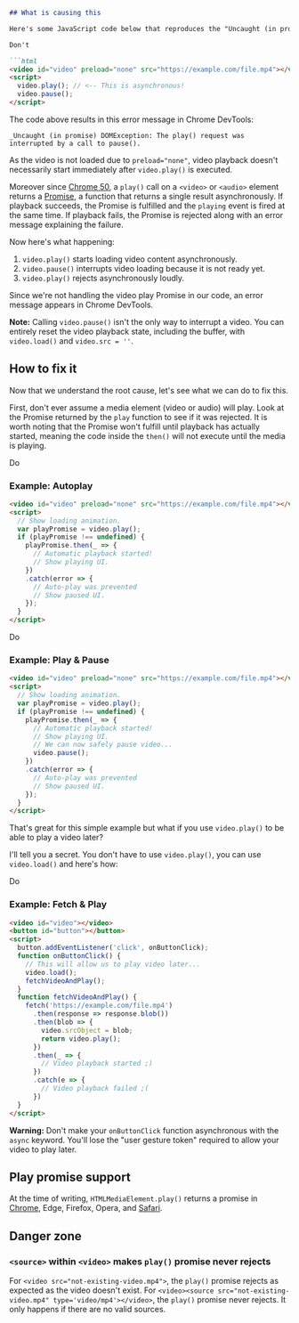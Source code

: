 ```markdown
## What is causing this

Here's some JavaScript code below that reproduces the "Uncaught (in promise)" error you're seeing:

Don't

```html
<video id="video" preload="none" src="https://example.com/file.mp4"></video> 
<script> 
  video.play(); // <-- This is asynchronous! 
  video.pause();
</script>
```

The code above results in this error message in Chrome DevTools:

`_Uncaught (in promise) DOMException: The play() request was interrupted by a call to pause().`

As the video is not loaded due to `preload="none"`, video playback doesn't necessarily start immediately after `video.play()` is executed.

Moreover since [Chrome 50](https://developers.google.com/web/updates/2016/03/play-returns-promise), a `play()` call on a `<video>` or `<audio>` element returns a [Promise](https://developers.google.com/web/fundamentals/getting-started/primers/promises), a function that returns a single result asynchronously. If playback succeeds, the Promise is fulfilled and the `playing` event is fired at the same time. If playback fails, the Promise is rejected along with an error message explaining the failure.

Now here's what happening:

1. `video.play()` starts loading video content asynchronously.
2. `video.pause()` interrupts video loading because it is not ready yet.
3. `video.play()` rejects asynchronously loudly.

Since we're not handling the video play Promise in our code, an error message appears in Chrome DevTools.

**Note:** Calling `video.pause()` isn't the only way to interrupt a video. You can entirely reset the video playback state, including the buffer, with `video.load()` and `video.src = ''`.

## How to fix it

Now that we understand the root cause, let's see what we can do to fix this.

First, don't ever assume a media element (video or audio) will play. Look at the Promise returned by the `play` function to see if it was rejected. It is worth noting that the Promise won't fulfill until playback has actually started, meaning the code inside the `then()` will not execute until the media is playing.

Do

### Example: Autoplay

```html
<video id="video" preload="none" src="https://example.com/file.mp4"></video> 
<script> 
  // Show loading animation. 
  var playPromise = video.play(); 
  if (playPromise !== undefined) { 
    playPromise.then(_ => { 
      // Automatic playback started! 
      // Show playing UI. 
    }) 
    .catch(error => { 
      // Auto-play was prevented 
      // Show paused UI. 
    }); 
  }
</script>
```

Do

### Example: Play & Pause

```html
<video id="video" preload="none" src="https://example.com/file.mp4"></video> 
<script> 
  // Show loading animation. 
  var playPromise = video.play(); 
  if (playPromise !== undefined) { 
    playPromise.then(_ => { 
      // Automatic playback started! 
      // Show playing UI. 
      // We can now safely pause video... 
      video.pause(); 
    }) 
    .catch(error => { 
      // Auto-play was prevented 
      // Show paused UI. 
    }); 
  }
</script>
```

That's great for this simple example but what if you use `video.play()` to be able to play a video later?

I'll tell you a secret. You don't have to use `video.play()`, you can use `video.load()` and here's how:

Do

### Example: Fetch & Play

```html
<video id="video"></video>
<button id="button"></button> 
<script> 
  button.addEventListener('click', onButtonClick); 
  function onButtonClick() { 
    // This will allow us to play video later... 
    video.load(); 
    fetchVideoAndPlay(); 
  } 
  function fetchVideoAndPlay() { 
    fetch('https://example.com/file.mp4') 
      .then(response => response.blob()) 
      .then(blob => { 
        video.srcObject = blob; 
        return video.play(); 
      }) 
      .then(_ => { 
        // Video playback started ;) 
      }) 
      .catch(e => { 
        // Video playback failed ;( 
      }) 
  }
</script>
```

**Warning:** Don't make your `onButtonClick` function asynchronous with the `async` keyword. You'll lose the "user gesture token" required to allow your video to play later.

## Play promise support

At the time of writing, `HTMLMediaElement.play()` returns a promise in [Chrome](https://www.chromestatus.com/feature/5920584248590336), Edge, Firefox, Opera, and [Safari](https://webkit.org/blog/7734/auto-play-policy-changes-for-macos/).

## Danger zone

### `<source>` within `<video>` makes `play()` promise never rejects

For `<video src="not-existing-video.mp4">`, the `play()` promise rejects as expected as the video doesn't exist. For `<video><source src="not-existing-video.mp4" type='video/mp4'></video>`, the `play()` promise never rejects. It only happens if there are no valid sources.
```